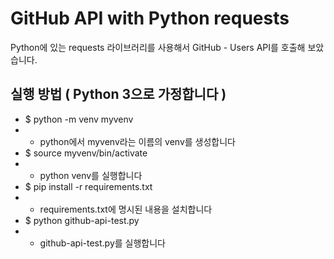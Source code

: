 # GitHub API with Python requests

Python에 있는 requests 라이브러리를 사용해서 GitHub - Users API를 호출해 보았습니다.

## 실행 방법 ( Python 3으로 가정합니다 )

- $ python -m venv myvenv</br>
- - python에서 myvenv라는 이름의 venv를 생성합니다
- $ source myvenv/bin/activate</br>
- - python venv를 실행합니다
- $ pip install -r requirements.txt</br>
- - requirements.txt에 명시된 내용을 설치합니다
- $ python github-api-test.py</br>
- - github-api-test.py를 실행합니다
